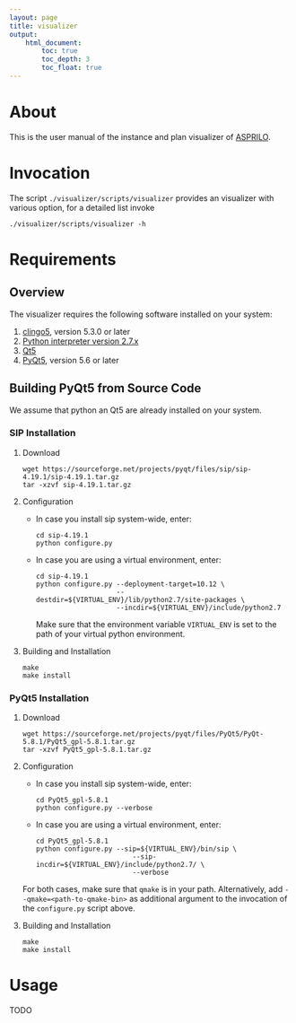 ```yaml
---
layout: page
title: visualizer
output:
    html_document:
        toc: true
        toc_depth: 3
        toc_float: true
---
```


# About

This is the user manual of the instance and plan visualizer of [ASPRILO](index.md).


# Invocation

The script `./visualizer/scripts/visualizer` provides an visualizer with various option, for
a detailed list invoke

    ./visualizer/scripts/visualizer -h


# Requirements


## Overview

The visualizer requires the following software installed on your system:

1. [clingo5](http://github.com/potassco/clingo), version 5.3.0 or later
2. [Python interpreter version 2.7.x](http://www.python.org)
3. [Qt5](http://qt-project.org/qt5)
4. [PyQt5](http://pyqt.sourceforge.net/Docs/PyQt5/installation.html), version 5.6 or later


## Building PyQt5 from Source Code

We assume that python an Qt5 are already installed on your system.

### SIP Installation

1.  Download

        wget https://sourceforge.net/projects/pyqt/files/sip/sip-4.19.1/sip-4.19.1.tar.gz
        tar -xzvf sip-4.19.1.tar.gz

2.  Configuration

    -   In case you install sip system-wide, enter:

            cd sip-4.19.1
            python configure.py

    -   In case you are using a virtual environment, enter:

            cd sip-4.19.1
            python configure.py --deployment-target=10.12 \
                                --destdir=${VIRTUAL_ENV}/lib/python2.7/site-packages \
                                --incdir=${VIRTUAL_ENV}/include/python2.7

        Make sure that the environment variable `VIRTUAL_ENV` is set to the path of your virtual python environment.

3.  Building and Installation

        make
        make install


### PyQt5 Installation

1.  Download

        wget https://sourceforge.net/projects/pyqt/files/PyQt5/PyQt-5.8.1/PyQt5_gpl-5.8.1.tar.gz
        tar -xzvf PyQt5_gpl-5.8.1.tar.gz

2.  Configuration

    -   In case you install sip system-wide, enter:

            cd PyQt5_gpl-5.8.1
            python configure.py --verbose

    -   In case you are using a virtual environment, enter:

            cd PyQt5_gpl-5.8.1
            python configure.py --sip=${VIRTUAL_ENV}/bin/sip \
                                    --sip-incdir=${VIRTUAL_ENV}/include/python2.7/ \
                                    --verbose

    For both cases, make sure that `qmake` is in your path. Alternatively, add
    `--qmake=<path-to-qmake-bin>` as additional argument to the invocation of the `configure.py`
    script above.

3.  Building and Installation

        make
        make install


# Usage

TODO
